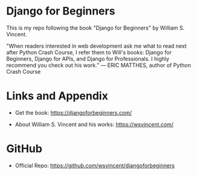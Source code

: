 #  Django for Beginners
This is my repo following the book "Django for Beginners" by William S. Vincent.

"When readers interested in web development ask me what to read next after Python Crash Course, I refer them to Will's books: Django for Beginners, Django for APIs, and Django for Professionals. I highly recommend you check out his work." — ERIC MATTHES, author of Python Crash Course

Links and Appendix
========================================================

- Get the book: https://djangoforbeginners.com/

- About William S. Vincent and his works: https://wsvincent.com/

GitHub
========================================================

- Official Repo: https://github.com/wsvincent/djangoforbeginners
